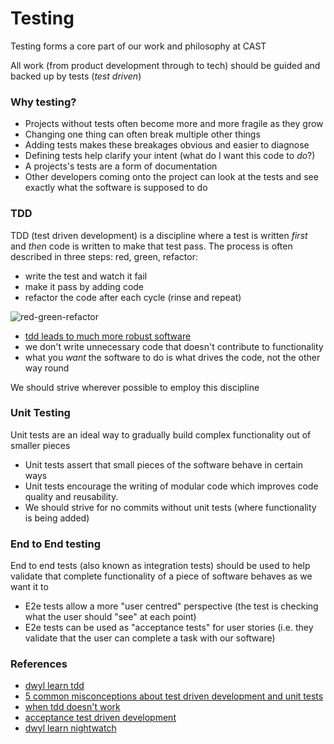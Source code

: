 # Testing

Testing forms a core part of our work and philosophy at CAST

All work (from product development through to tech) should be guided and backed up by tests (*test driven*)

### Why testing?

+ Projects without tests often become more and more fragile as they grow
+ Changing one thing can often break multiple other things
+ Adding tests makes these breakages obvious and easier to diagnose
+ Defining tests help clarify your intent (what do I want this code to *do*?)
+ A projects's tests are a form of documentation
+ Other developers coming onto the project can look at the tests and see exactly what the software is supposed to do

### TDD

TDD (test driven development) is a discipline where a test is written *first* and *then* code is written to make that test pass. The process is often described in three steps: red, green, refactor:

+ write the test and watch it fail
+ make it pass by adding code
+ refactor the code after each cycle (rinse and repeat)

![red-green-refactor](https://camo.githubusercontent.com/d32708d5ddec97f67800fb1982f57b52b95b2475/687474703a2f2f692e696d6775722e636f6d2f525165324e51542e6a7067)

+ [tdd leads to much more robust software](https://medium.com/@fagnerbrack/why-test-driven-development-4fb92d56487c#.6htslag7v)
+ we don't write unnecessary code that doesn't contribute to functionality
+ what you *want* the software to do is what drives the code, not the other way round

We should strive wherever possible to employ this discipline

### Unit Testing

Unit tests are an ideal way to gradually build complex functionality out of smaller pieces

+ Unit tests assert that small pieces of the software behave in certain ways
+ Unit tests encourage the writing of modular code which improves code quality and reusability.
+ We should strive for no commits without unit tests (where functionality is being added)


### End to End testing

End to end tests (also known as integration tests) should be used to help validate that complete functionality of a piece of software behaves as we want it to

+ E2e tests allow a more "user centred" perspective (the test is checking what the user should "see" at each point)
+ E2e tests can be used as "acceptance tests" for user stories (i.e. they validate that the user can complete a task with our software)


### References

+ [dwyl learn tdd](https://github.com/dwyl/learn-tdd)
+ [5 common misconceptions about test driven development and unit tests](https://medium.com/javascript-scene/5-common-misconceptions-about-tdd-unit-tests-863d5beb3ce9#.8s3ciqmio)
+ [when tdd doesn't work](https://8thlight.com/blog/uncle-bob/2014/04/30/When-tdd-does-not-work.html)
+ [acceptance test driven development](https://www.agilealliance.org/glossary/atdd/)
+ [dwyl learn nightwatch](https://github.com/dwyl/learn-nightwatch)
